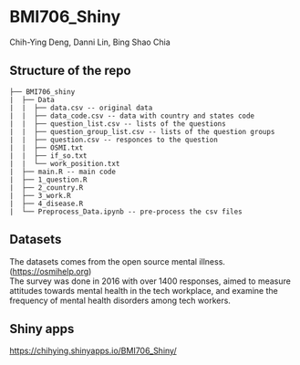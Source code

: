 # BMI706_Shiny
Chih-Ying Deng, Danni Lin, Bing Shao Chia

## Structure of the repo
```
├── BMI706_shiny
|  ├── Data
|  |  ├── data.csv -- original data
|  |  ├── data_code.csv -- data with country and states code
|  |  ├── question_list.csv -- lists of the questions
|  |  ├── question_group_list.csv -- lists of the question groups
|  |  ├── question.csv -- responces to the question
|  |  ├── OSMI.txt
|  |  ├── if_so.txt
|  |  └── work_position.txt
|  ├── main.R -- main code
|  ├── 1_question.R
|  ├── 2_country.R
|  ├── 3_work.R
|  ├── 4_disease.R
|  └── Preprocess_Data.ipynb -- pre-process the csv files
```

## Datasets
The datasets comes from the open source mental illness. (https://osmihelp.org) <br>
The survey was done in 2016 with over 1400 responses, aimed to measure attitudes towards mental health in the tech workplace, and examine the frequency of mental health disorders among tech workers.


## Shiny apps
https://chihying.shinyapps.io/BMI706_Shiny/

